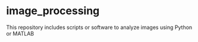 # image_processing
This repository includes scripts or software to analyze images using Python or MATLAB
